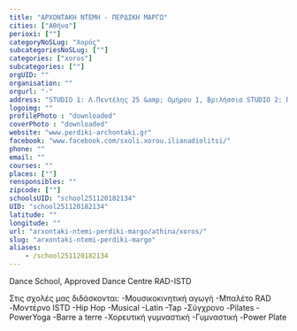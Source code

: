 ```yaml
---
title: "ΑΡΧΟΝΤΑΚΗ ΝΤΕΜΗ - ΠΕΡΔΙΚΗ ΜΑΡΓΩ"
cities: ["Αθήνα"]
perioxi: [""]
categoryNoSLug: "Χορός"
subcategoriesNoSLug: [""]
categories: ["xoros"]
subcategories: [""]
orgUID: ""
organisation: ""
orgurl: "-"
address: "STUDIO 1: Λ.Πεντέλης 25 &amp; Ομήρου 1, Βριλήσσια STUDIO 2: Π.Μπακογιάννη 43 &amp; Ηρακλείτου, Πάτημα Χαλανδρίου, 15235 Athens, Greece"
logoimg: ""
profilePhoto : "downloaded"
coverPhoto : "downloaded"
website: "www.perdiki-archontaki.gr"
facebook: "www.facebook.com/sxoli.xorou.ilianadiolitsi/"
phone: ""
email: ""
courses: ""
places: [""]
rensponsibles: ""
zipcode: [""]
schoolsUID: "school251120182134"
UID: "school251120182134"
latitude: ""
longitude: ""
url: "arxontaki-ntemi-perdiki-margo/athina/xoros/"
slug: "arxontaki-ntemi-perdiki-margo"
aliases:
    - /school251120182134
---
```



Dance School, Approved Dance Centre RAD-ISTD

Στις σχολές μας διδάσκονται: -Μουσικοκινητική αγωγή -Μπαλέτο RAD -Μοντέρνο ISTD -Hip Hop -Musical -Latin -Tap -Σύγχρονο -Pilates -PowerYoga -Barre a terre -Χορευτική γυμναστική -Γυμναστική -Power Plate